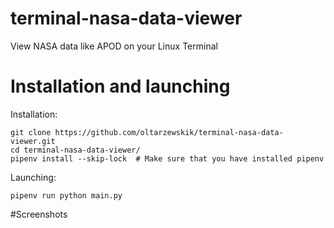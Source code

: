 # terminal-nasa-data-viewer
View NASA data like APOD on your Linux Terminal

# Installation and launching
Installation:
```
git clone https://github.com/oltarzewskik/terminal-nasa-data-viewer.git
cd terminal-nasa-data-viewer/ 
pipenv install --skip-lock  # Make sure that you have installed pipenv
```
Launching:
```
pipenv run python main.py
```

#Screenshots

